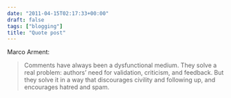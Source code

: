 ```yaml
---
date: "2011-04-15T02:17:33+00:00"
draft: false
tags: ["blogging"]
title: "Quote post"
---
```

Marco Arment:

> Comments have always been a dysfunctional medium. They solve a real problem: authors’ need for validation, criticism, and feedback. But they solve it in a way that discourages civility and following up, and encourages hatred and spam.
